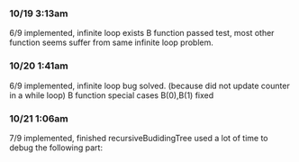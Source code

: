 ### 10/19 3:13am
6/9 implemented, infinite loop exists
B function passed test, most other function seems suffer from same infinite loop problem.

### 10/20 1:41am
6/9 implemented, infinite loop bug solved. (because did not update counter in a while loop)
B function special cases B(0),B(1) fixed

### 10/21 1:06am
7/9 implemented, finished recursiveBudidingTree
used a lot of time to debug the following part:
